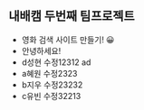 ## 내배캠 두번째 팀프로젝트

- 영화 검색 사이트 만들기! 😀
- 안녕하세요!
- d성현 수정12312 ad
- a혜원 수정2323
- b지우 수정23232
- c유빈 수정32213
